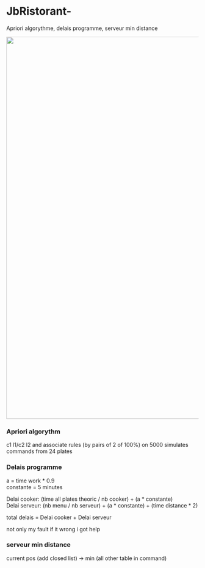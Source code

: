 # JbRistorant-
Apriori algorythme, delais programme, serveur min distance

<img src="https://user-images.githubusercontent.com/54853371/88558028-4d766f80-d02b-11ea-8b2e-18d1d886d285.png" width="1000px;">

<h3>Apriori algorythm</h3>

c1 l1/c2 l2 and associate rules (by pairs of 2 of 100%) on 5000 simulates commands from 24 plates

<h3>Delais programme</h3>

a = time work * 0.9<br>
constante = 5 minutes

Delai cooker: (time all plates theoric / nb cooker) + (a * constante) <br>
Delai serveur: (nb menu / nb serveur) + (a * constante) + (time distance * 2)

total delais = Delai cooker + Delai serveur

not only my fault if it wrong i got help


<h3>serveur min distance</h3>

current pos (add closed list) -> min (all other table in command)
